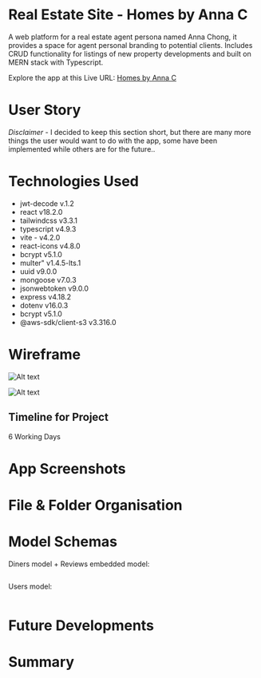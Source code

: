# Real Estate Site - Homes by Anna C

A web platform for a real estate agent persona named Anna Chong, it provides a space for agent personal branding to potential clients. Includes CRUD functionality for listings of new property developments and built on MERN stack with Typescript.

Explore the app at this Live URL:
[ Homes by Anna C ]("")

# User Story

_Disclaimer_ - I decided to keep this section short, but there are many more things the user would want to do with the app, some have been implemented while others are for the future..

# Technologies Used

- jwt-decode v.1.2
- react v18.2.0
- tailwindcss v3.3.1
- typescript v4.9.3
- vite - v4.2.0
- react-icons v4.8.0
- bcrypt v5.1.0
- multer" v1.4.5-lts.1
- uuid v9.0.0
- mongoose v7.0.3
- jsonwebtoken v9.0.0
- express v4.18.2
- dotenv v16.0.3
- bcrypt v5.1.0
- @aws-sdk/client-s3 v3.316.0

# Wireframe

![Alt text]()

![Alt text]()

## Timeline for Project

6 Working Days

# App Screenshots

# File & Folder Organisation

# Model Schemas

Diners model + Reviews embedded model:

```js

```

Users model:

```js

```

# Future Developments

# Summary
